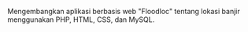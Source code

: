 Mengembangkan aplikasi berbasis web "Floodloc" tentang lokasi banjir menggunakan PHP, HTML, CSS, dan MySQL.
